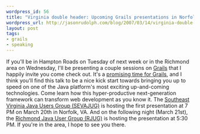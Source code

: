 ```yaml
---
wordpress_id: 56
title: "Virginia double header: Upcoming Grails presentations in Norfolk and Richmond"
wordpress_url: http://jasonrudolph.com/blog/2007/03/14/virginia-double-header-upcoming-grails-presentations-in-norfolk-and-richmond/
layout: post
tags:
- grails
- speaking
---
```

If you&#39;ll be in Hampton Roads on Tuesday of next week or in the Richmond area on Wednesday, I&#39;ll be presenting a couple sessions on [Grails](http://grails.org) that I happily invite you come check out.  It&#39;s a [promising time for Grails](http://jasonrudolph.com/blog/2007/03/12/grails-is-on-the-move/), and I think you&#39;ll find this talk to be a nice kick start towards bringing you up to speed on one of the Java platform&#39;s most exciting up-and-coming technologies.  Come learn how this hyper-productive next-generation framework can transform web development as you know it.    The [Southeast Virginia Java Users Group (SEVAJUG)](http://www.sevajug.org/) is hosting the first presentation at 7 PM on March 20th in Norfolk, VA.  And on the following night (March 21st), the [Richmond Java User Group (RJUG)](http://www.richmondjug.com/xwiki/bin/view/Main/) is hosting the presentation at 5:30 PM.    If you&#39;re in the area, I hope to see you there.
